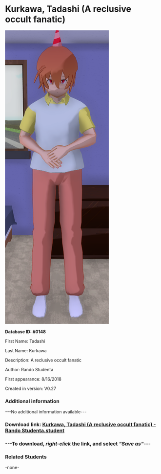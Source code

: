 # Kurkawa, Tadashi (A reclusive occult fanatic)

<img src="../../Files/Images/Kurkawa, Tadashi (A reclusive occult fanatic).png" title="Kurkawa, Tadashi (A reclusive occult fanatic) - Rando Studenta">

**Database ID: #0148**

First Name: Tadashi

Last Name: Kurkawa

Description: A reclusive occult fanatic

Author: Rando Studenta

First appearance: 8/16/2018

Created in version: V0.27

### Additional information

---No additional information available---

### Download link: <a href="https://raw.githubusercontent.com/Arbiter1223/Daigaku-Gurashi-Custom-Students/master/Files/Student%20Files/Kurkawa%2C%20Tadashi%20(A%20reclusive%20occult%20fanatic)%20-%20Rando%20Studenta.student">Kurkawa, Tadashi (A reclusive occult fanatic) - Rando Studenta.student</a>

### ---**To download, _right-click_ the link, and select _"Save as"_**---

### Related Students

-none-
